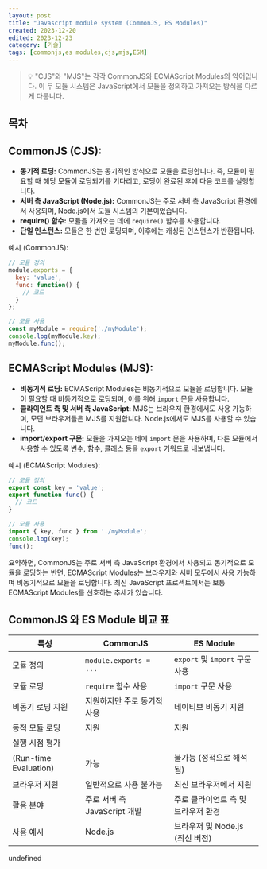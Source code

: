```yaml
---
layout: post
title: "Javascript module system (CommonJS, ES Modules)"
created: 2023-12-20
edited: 2023-12-23
category: [기술]
tags: [commonjs,es modules,cjs,mjs,ESM]
---
```



> 💡 "CJS"와 "MJS"는 각각 CommonJS와 ECMAScript Modules의 약어입니다. 이 두 모듈 시스템은 JavaScript에서 모듈을 정의하고 가져오는 방식을 다르게 다룹니다.


## 목차


## **CommonJS (CJS):**

- **동기적 로딩:** CommonJS는 동기적인 방식으로 모듈을 로딩합니다. 즉, 모듈이 필요할 때 해당 모듈이 로딩되기를 기다리고, 로딩이 완료된 후에 다음 코드를 실행합니다.
- **서버 측 JavaScript (Node.js):** CommonJS는 주로 서버 측 JavaScript 환경에서 사용되며, Node.js에서 모듈 시스템의 기본이었습니다.
- **require() 함수:** 모듈을 가져오는 데에 `require()` 함수를 사용합니다.
- **단일 인스턴스:** 모듈은 한 번만 로딩되며, 이후에는 캐싱된 인스턴스가 반환됩니다.

예시 (CommonJS):


```javascript
// 모듈 정의
module.exports = {
  key: 'value',
  func: function() {
    // 코드
  }
};

// 모듈 사용
const myModule = require('./myModule');
console.log(myModule.key);
myModule.func();

```


## **ECMAScript Modules (MJS):**

- **비동기적 로딩:** ECMAScript Modules는 비동기적으로 모듈을 로딩합니다. 모듈이 필요할 때 비동기적으로 로딩되며, 이를 위해 `import` 문을 사용합니다.
- **클라이언트 측 및 서버 측 JavaScript:** MJS는 브라우저 환경에서도 사용 가능하며, 모던 브라우저들은 MJS를 지원합니다. Node.js에서도 MJS를 사용할 수 있습니다.
- **import/export 구문:** 모듈을 가져오는 데에 `import` 문을 사용하며, 다른 모듈에서 사용할 수 있도록 변수, 함수, 클래스 등을 `export` 키워드로 내보냅니다.

예시 (ECMAScript Modules):


```javascript
// 모듈 정의
export const key = 'value';
export function func() {
  // 코드
}

// 모듈 사용
import { key, func } from './myModule';
console.log(key);
func();

```


요약하면, CommonJS는 주로 서버 측 JavaScript 환경에서 사용되고 동기적으로 모듈을 로딩하는 반면, ECMAScript Modules는 브라우저와 서버 모두에서 사용 가능하며 비동기적으로 모듈을 로딩합니다. 최신 JavaScript 프로젝트에서는 보통 ECMAScript Modules를 선호하는 추세가 있습니다.


## CommonJS 와 ES Module 비교 표


| 특성                             | CommonJS               | ES Module                 |
| ------------------------------ | ---------------------- | ------------------------- |
| 모듈 정의                          | `module.exports = ...` | `export` 및 `import` 구문 사용 |
| 모듈 로딩                          | `require` 함수 사용        | `import` 구문 사용            |
| 비동기 로딩 지원                      | 지원하지만 주로 동기적 사용        | 네이티브 비동기 지원               |
| 동적 모듈 로딩                       | 지원                     | 지원                        |
| 실행 시점 평가
(Run-time Evaluation) | 가능                     | 불가능 (정적으로 해석됨)            |
| 브라우저 지원                        | 일반적으로 사용 불가능           | 최신 브라우저에서 지원              |
| 활용 분야                          | 주로 서버 측 JavaScript 개발  | 주로 클라이언트 측 및 브라우저 환경      |
| 사용 예시                          | Node.js                | 브라우저 및 Node.js (최신 버전)    |

undefined